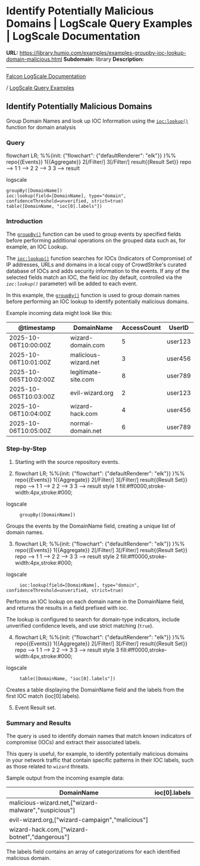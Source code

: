 # Identify Potentially Malicious Domains | LogScale Query Examples | LogScale Documentation

**URL:** https://library.humio.com/examples/examples-groupby-ioc-lookup-domain-malicious.html
**Subdomain:** library
**Description:** 

---

[Falcon LogScale Documentation](https://library.humio.com)

/ [LogScale Query Examples](examples.html)

## Identify Potentially Malicious Domains

Group Domain Names and look up IOC Information using the [`ioc:lookup()`](https://library.humio.com/data-analysis/functions-ioc-lookup.html) function for domain analysis 

### Query

flowchart LR; %%{init: {"flowchart": {"defaultRenderer": "elk"}} }%% repo{{Events}} 1{{Aggregate}} 2[/Filter/] 3[/Filter/] result{{Result Set}} repo --> 1 1 --> 2 2 --> 3 3 --> result

logscale
    
    
    groupBy([DomainName])
    ioc:lookup(field=[DomainName], type="domain", confidenceThreshold=unverified, strict=true)
    table([DomainName, "ioc[0].labels"])

### Introduction

The [`groupBy()`](https://library.humio.com/data-analysis/functions-groupby.html) function can be used to group events by specified fields before performing additional operations on the grouped data such as, for example, an IOC Lookup. 

The [`ioc:lookup()`](https://library.humio.com/data-analysis/functions-ioc-lookup.html) function searches for IOCs (Indicators of Compromise) of IP addresses, URLs and domains in a local copy of CrowdStrike's curated database of IOCs and adds security information to the events. If any of the selected fields match an IOC, the field ioc (by default, controlled via the _`ioc:lookup()`_ parameter) will be added to each event. 

In this example, the [`groupBy()`](https://library.humio.com/data-analysis/functions-groupby.html) function is used to group domain names before performing an IOC lookup to identify potentially malicious domains. 

Example incoming data might look like this: 

@timestamp| DomainName| AccessCount| UserID  
---|---|---|---  
2025-10-06T10:00:00Z| wizard-domain.com| 5| user123  
2025-10-06T10:01:00Z| malicious-wizard.net| 3| user456  
2025-10-065T10:02:00Z| legitimate-site.com| 8| user789  
2025-10-065T10:03:00Z| evil-wizard.org| 2| user123  
2025-10-06T10:04:00Z| wizard-hack.com| 4| user456  
2025-10-06T10:05:00Z| normal-domain.net| 6| user789  
  
### Step-by-Step

  1. Starting with the source repository events.

  2. flowchart LR; %%{init: {"flowchart": {"defaultRenderer": "elk"}} }%% repo{{Events}} 1{{Aggregate}} 2[/Filter/] 3[/Filter/] result{{Result Set}} repo --> 1 1 --> 2 2 --> 3 3 --> result style 1 fill:#ff0000,stroke-width:4px,stroke:#000;

logscale
         
         groupBy([DomainName])

Groups the events by the DomainName field, creating a unique list of domain names. 

  3. flowchart LR; %%{init: {"flowchart": {"defaultRenderer": "elk"}} }%% repo{{Events}} 1{{Aggregate}} 2[/Filter/] 3[/Filter/] result{{Result Set}} repo --> 1 1 --> 2 2 --> 3 3 --> result style 2 fill:#ff0000,stroke-width:4px,stroke:#000;

logscale
         
         ioc:lookup(field=[DomainName], type="domain", confidenceThreshold=unverified, strict=true)

Performs an IOC lookup on each domain name in the DomainName field, and returns the results in a field prefixed with ioc. 

The lookup is configured to search for domain-type indicators, include unverified confidence levels, and use strict matching (`true`). 

  4. flowchart LR; %%{init: {"flowchart": {"defaultRenderer": "elk"}} }%% repo{{Events}} 1{{Aggregate}} 2[/Filter/] 3[/Filter/] result{{Result Set}} repo --> 1 1 --> 2 2 --> 3 3 --> result style 3 fill:#ff0000,stroke-width:4px,stroke:#000;

logscale
         
         table([DomainName, "ioc[0].labels"])

Creates a table displaying the DomainName field and the labels from the first IOC match (ioc[0].labels). 

  5. Event Result set.




### Summary and Results

The query is used to identify domain names that match known indicators of compromise (IOCs) and extract their associated labels. 

This query is useful, for example, to identify potentially malicious domains in your network traffic that contain specific patterns in their IOC labels, such as those related to `wizard` threats. 

Sample output from the incoming example data: 

DomainName| ioc[0].labels  
---|---  
malicious-wizard.net,["wizard-malware","suspicious"]|   
evil-wizard.org,["wizard-campaign","malicious"]|   
wizard-hack.com,["wizard-botnet","dangerous"]|   
  
The labels field contains an array of categorizations for each identified malicious domain.
